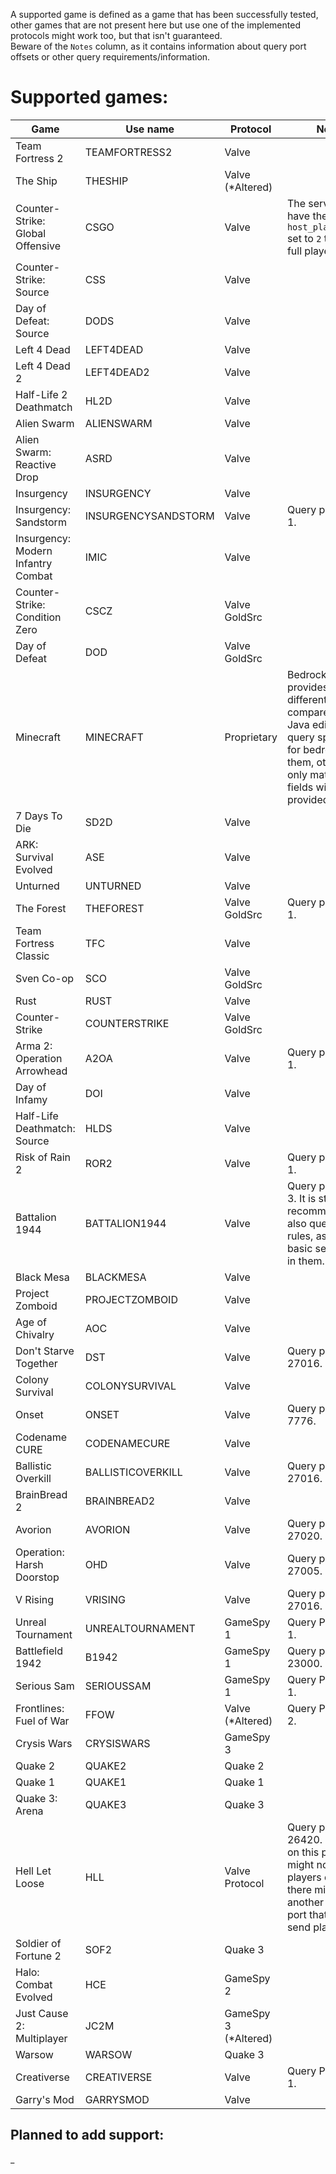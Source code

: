 A supported game is defined as a game that has been successfully tested, other games that are not present here but use 
one of the implemented protocols might work too, but that isn't guaranteed.  
Beware of the `Notes` column, as it contains information about query port offsets or other query requirements/information.

# Supported games:
| Game                               | Use name            | Protocol             | Notes                                                                                                                                                                     |
|------------------------------------|---------------------|----------------------|---------------------------------------------------------------------------------------------------------------------------------------------------------------------------|
| Team Fortress 2                    | TEAMFORTRESS2       | Valve                |                                                                                                                                                                           |
| The Ship                           | THESHIP             | Valve (*Altered)     |                                                                                                                                                                           |
| Counter-Strike: Global Offensive   | CSGO                | Valve                | The server must have the cvar `host_players_show` set to `2` to get the full player list.                                                                                 |
| Counter-Strike: Source             | CSS                 | Valve                |                                                                                                                                                                           |
| Day of Defeat: Source              | DODS                | Valve                |                                                                                                                                                                           |
| Left 4 Dead                        | LEFT4DEAD           | Valve                |                                                                                                                                                                           |
| Left 4 Dead 2                      | LEFT4DEAD2          | Valve                |                                                                                                                                                                           |
| Half-Life 2 Deathmatch             | HL2D                | Valve                |                                                                                                                                                                           |
| Alien Swarm                        | ALIENSWARM          | Valve                |                                                                                                                                                                           |
| Alien Swarm: Reactive Drop         | ASRD                | Valve                |                                                                                                                                                                           |
| Insurgency                         | INSURGENCY          | Valve                |                                                                                                                                                                           |
| Insurgency: Sandstorm              | INSURGENCYSANDSTORM | Valve                | Query port offset: 1.                                                                                                                                                     |
| Insurgency: Modern Infantry Combat | IMIC                | Valve                |                                                                                                                                                                           |
| Counter-Strike: Condition Zero     | CSCZ                | Valve GoldSrc        |                                                                                                                                                                           |
| Day of Defeat                      | DOD                 | Valve GoldSrc        |                                                                                                                                                                           |
| Minecraft                          | MINECRAFT           | Proprietary          | Bedrock edition provides a different response compared to the Java edition, query specifically for bedrock to get them, otherwise, only matching fields will be provided. |
| 7 Days To Die                      | SD2D                | Valve                |                                                                                                                                                                           |
| ARK: Survival Evolved              | ASE                 | Valve                |                                                                                                                                                                           |
| Unturned                           | UNTURNED            | Valve                |                                                                                                                                                                           |
| The Forest                         | THEFOREST           | Valve GoldSrc        | Query port offset: 1.                                                                                                                                                     |
| Team Fortress Classic              | TFC                 | Valve                |                                                                                                                                                                           |
| Sven Co-op                         | SCO                 | Valve GoldSrc        |                                                                                                                                                                           |
| Rust                               | RUST                | Valve                |                                                                                                                                                                           |
| Counter-Strike                     | COUNTERSTRIKE       | Valve GoldSrc        |                                                                                                                                                                           |
| Arma 2: Operation Arrowhead        | A2OA                | Valve                | Query port offset: 1.                                                                                                                                                     |
| Day of Infamy                      | DOI                 | Valve                |                                                                                                                                                                           |
| Half-Life Deathmatch: Source       | HLDS                | Valve                |                                                                                                                                                                           |
| Risk of Rain 2                     | ROR2                | Valve                | Query port offset: 1.                                                                                                                                                     |
| Battalion 1944                     | BATTALION1944       | Valve                | Query port offset: 3. It is strongly recommended to also query the rules, as it sends basic server info in them.                                                          |
| Black Mesa                         | BLACKMESA           | Valve                |                                                                                                                                                                           |
| Project Zomboid                    | PROJECTZOMBOID      | Valve                |                                                                                                                                                                           |
| Age of Chivalry                    | AOC                 | Valve                |                                                                                                                                                                           |
| Don't Starve Together              | DST                 | Valve                | Query port is 27016.                                                                                                                                                      |
| Colony Survival                    | COLONYSURVIVAL      | Valve                |                                                                                                                                                                           |
| Onset                              | ONSET               | Valve                | Query port is 7776.                                                                                                                                                       |
| Codename CURE                      | CODENAMECURE        | Valve                |                                                                                                                                                                           |
| Ballistic Overkill                 | BALLISTICOVERKILL   | Valve                | Query port is 27016.                                                                                                                                                      |
| BrainBread 2                       | BRAINBREAD2         | Valve                |                                                                                                                                                                           |
| Avorion                            | AVORION             | Valve                | Query port is 27020.                                                                                                                                                      |
| Operation: Harsh Doorstop          | OHD                 | Valve                | Query port is 27005.                                                                                                                                                      |
| V Rising                           | VRISING             | Valve                | Query port is 27016.                                                                                                                                                      |
| Unreal Tournament                  | UNREALTOURNAMENT    | GameSpy 1            | Query Port offset: 1.                                                                                                                                                     |
| Battlefield 1942                   | B1942               | GameSpy 1            | Query port is 23000.                                                                                                                                                      |
| Serious Sam                        | SERIOUSSAM          | GameSpy 1            | Query Port offset: 1.                                                                                                                                                     |
| Frontlines: Fuel of War            | FFOW                | Valve (*Altered)     | Query Port offset: 2.                                                                                                                                                     |
| Crysis Wars                        | CRYSISWARS          | GameSpy 3            |                                                                                                                                                                           |
| Quake 2                            | QUAKE2              | Quake 2              |                                                                                                                                                                           |
| Quake 1                            | QUAKE1              | Quake 1              |                                                                                                                                                                           |
| Quake 3: Arena                     | QUAKE3              | Quake 3              |                                                                                                                                                                           |
| Hell Let Loose                     | HLL                 | Valve Protocol       | Query port is 26420. Note that on this port it might not send players data, as there might be another query port that does send players data.                             |
| Soldier of Fortune 2               | SOF2                | Quake 3              |                                                                                                                                                                           |
| Halo: Combat Evolved               | HCE                 | GameSpy 2            |                                                                                                                                                                           |
| Just Cause 2: Multiplayer          | JC2M                | GameSpy 3 (*Altered) |                                                                                                                                                                           |
| Warsow                             | WARSOW              | Quake 3              |                                                                                                                                                                           |
| Creativerse                        | CREATIVERSE         | Valve                | Query Port offset: 1.                                                                                                                                                     |
| Garry's Mod                        | GARRYSMOD           | Valve                |                                                                                                                                                                           |

## Planned to add support:
_
